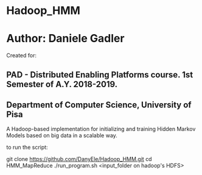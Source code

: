 # Hadoop_HMM
# Author: Daniele Gadler

Created for:

## PAD - Distributed Enabling Platforms course. 1st Semester of A.Y. 2018-2019. 
## Department of Computer Science, University of Pisa

A Hadoop-based implementation for initializing and training Hidden Markov Models based on big data in a scalable way.

to run the script:

git clone https://github.com/DanyEle/Hadoop_HMM.git
cd HMM_MapReduce
./run_program.sh <input_folder on hadoop's HDFS>
